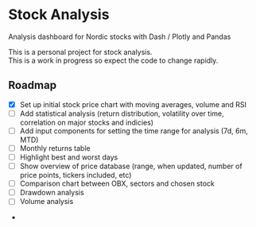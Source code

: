 # Stock Analysis

Analysis dashboard for Nordic stocks with Dash / Plotly and Pandas

This is a personal project for stock analysis.  
This is a work in progress so expect the code to change rapidly.

## Roadmap

- [x] Set up initial stock price chart with moving averages, volume and RSI
- [ ] Add statistical analysis (return distribution, volatility over time, correlation on major stocks and indicies)
- [ ] Add input components for setting the time range for analysis (7d, 6m, MTD)
- [ ] Monthly returns table
- [ ] Highlight best and worst days
- [ ] Show overview of price database (range, when updated, number of price points, tickers included, etc)
- [ ] Comparison chart between OBX, sectors and chosen stock
- [ ] Drawdown analysis
- [ ] Volume analysis
-
